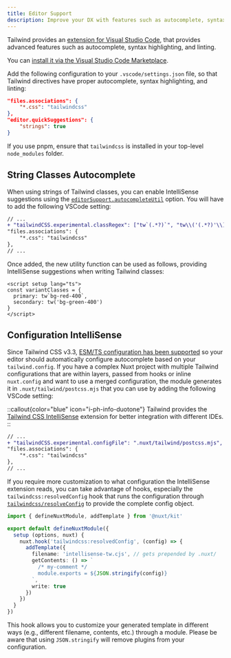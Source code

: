 ```yaml
---
title: Editor Support
description: Improve your DX with features such as autocomplete, syntax highlighting, and linting.
---
```


Tailwind provides an [extension for Visual Studio Code](https://github.com/tailwindlabs/tailwindcss-intellisense), that provides advanced features such as autocomplete, syntax highlighting, and linting.

You can [install it via the Visual Studio Code Marketplace](https://marketplace.visualstudio.com/items?itemName=bradlc.vscode-tailwindcss).

Add the following configuration to your `.vscode/settings.json` file, so that Tailwind directives have proper autocomplete, syntax highlighting, and linting:

```json [.vscode/settings.json]
"files.associations": {
    "*.css": "tailwindcss"
},
"editor.quickSuggestions": {
    "strings": true
}
```

If you use pnpm, ensure that `tailwindcss` is installed in your top-level `node_modules` folder.

## String Classes Autocomplete

When using strings of Tailwind classes, you can enable IntelliSense suggestions using the [`editorSupport.autocompleteUtil`](/getting-started/module-options#editorsupport) option. You will have to add the following VSCode setting:

```diff [.vscode/settings.json]
// ...
+ "tailwindCSS.experimental.classRegex": ["tw`(.*?)`", "tw\\('(.*?)'\\)", "tw\\(\\s*('(.*?)'|\"(.*?)\")\\s*\\)"],
"files.associations": {
    "*.css": "tailwindcss"
},
// ...
```

Once added, the new utility function can be used as follows, providing IntelliSense suggestions when writing Tailwind classes:

```vue [index.vue]
<script setup lang="ts">
const variantClasses = {
  primary: tw`bg-red-400`,
  secondary: tw('bg-green-400')
}
</script>
```

## Configuration IntelliSense

Since Tailwind CSS v3.3, [ESM/TS configuration has been supported](https://v3.tailwindcss.com/blog/tailwindcss-v3-3#esm-and-type-script-support) so your editor should automatically configure autocomplete based on your `tailwind.config`. If you have a complex Nuxt project with multiple Tailwind configurations that are within layers, passed from hooks or inline `nuxt.config` and want to use a merged configuration, the module generates it in `.nuxt/tailwind/postcss.mjs` that you can use by adding the following VSCode setting:

::callout{color="blue" icon="i-ph-info-duotone"}
Tailwind provides the [Tailwind CSS IntelliSense](https://v3.tailwindcss.com/docs/editor-setup#jet-brains-ides) extension for better integration with different IDEs.
::

```diff [.vscode/settings.json]
// ...
+ "tailwindCSS.experimental.configFile": ".nuxt/tailwind/postcss.mjs",
"files.associations": {
    "*.css": "tailwindcss"
},
// ...
```

If you require more customization to what configuration the IntelliSense extension reads, you can take advantage of hooks, especially the `tailwindcss:resolvedConfig` hook that runs the configuration through [`tailwindcss/resolveConfig`](https://github.com/tailwindlabs/tailwindcss/blob/master/resolveConfig.js) to provide the complete config object.

```ts [modules/tw-cjs-config.ts]
import { defineNuxtModule, addTemplate } from '@nuxt/kit'

export default defineNuxtModule({
  setup (options, nuxt) {
    nuxt.hook('tailwindcss:resolvedConfig', (config) => {
      addTemplate({
        filename: 'intellisense-tw.cjs', // gets prepended by .nuxt/
        getContents: () => `
          /* my-comment */
          module.exports = ${JSON.stringify(config)}
        `,
        write: true
      })
    })
  }
})
```

This hook allows you to customize your generated template in different ways (e.g., different filename, contents, etc.) through a module. Please be aware that using `JSON.stringify` will remove plugins from your configuration.
